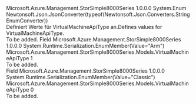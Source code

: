 <Type Name="VirtualMachineApiType" FullName="Microsoft.Azure.Management.StorSimple8000Series.Models.VirtualMachineApiType">
  <TypeSignature Language="C#" Value="public enum VirtualMachineApiType" />
  <TypeSignature Language="ILAsm" Value=".class public auto ansi sealed VirtualMachineApiType extends System.Enum" />
  <TypeSignature Language="DocId" Value="T:Microsoft.Azure.Management.StorSimple8000Series.Models.VirtualMachineApiType" />
  <TypeSignature Language="VB.NET" Value="Public Enum VirtualMachineApiType" />
  <TypeSignature Language="F#" Value="type VirtualMachineApiType = " />
  <AssemblyInfo>
    <AssemblyName>Microsoft.Azure.Management.StorSimple8000Series</AssemblyName>
    <AssemblyVersion>1.0.0.0</AssemblyVersion>
  </AssemblyInfo>
  <Base>
    <BaseTypeName>System.Enum</BaseTypeName>
  </Base>
  <Attributes>
    <Attribute>
      <AttributeName>Newtonsoft.Json.JsonConverter(typeof(Newtonsoft.Json.Converters.StringEnumConverter))</AttributeName>
    </Attribute>
  </Attributes>
  <Docs>
    <summary>
            <span data-ttu-id="0ab64-101">Definiert Werte für VirtualMachineApiType an.</span><span class="sxs-lookup"><span data-stu-id="0ab64-101">Defines values for VirtualMachineApiType.</span></span>
            </summary>
    <remarks>To be added.</remarks>
  </Docs>
  <Members>
    <Member MemberName="Arm">
      <MemberSignature Language="C#" Value="Arm" />
      <MemberSignature Language="ILAsm" Value=".field public static literal valuetype Microsoft.Azure.Management.StorSimple8000Series.Models.VirtualMachineApiType Arm = int32(1)" />
      <MemberSignature Language="DocId" Value="F:Microsoft.Azure.Management.StorSimple8000Series.Models.VirtualMachineApiType.Arm" />
      <MemberSignature Language="VB.NET" Value="Arm" />
      <MemberSignature Language="F#" Value="Arm = 1" Usage="Microsoft.Azure.Management.StorSimple8000Series.Models.VirtualMachineApiType.Arm" />
      <MemberType>Field</MemberType>
      <AssemblyInfo>
        <AssemblyName>Microsoft.Azure.Management.StorSimple8000Series</AssemblyName>
        <AssemblyVersion>1.0.0.0</AssemblyVersion>
      </AssemblyInfo>
      <Attributes>
        <Attribute>
          <AttributeName>System.Runtime.Serialization.EnumMember(Value="Arm")</AttributeName>
        </Attribute>
      </Attributes>
      <ReturnValue>
        <ReturnType>Microsoft.Azure.Management.StorSimple8000Series.Models.VirtualMachineApiType</ReturnType>
      </ReturnValue>
      <MemberValue>1</MemberValue>
      <Docs>
        <summary>To be added.</summary>
      </Docs>
    </Member>
    <Member MemberName="Classic">
      <MemberSignature Language="C#" Value="Classic" />
      <MemberSignature Language="ILAsm" Value=".field public static literal valuetype Microsoft.Azure.Management.StorSimple8000Series.Models.VirtualMachineApiType Classic = int32(0)" />
      <MemberSignature Language="DocId" Value="F:Microsoft.Azure.Management.StorSimple8000Series.Models.VirtualMachineApiType.Classic" />
      <MemberSignature Language="VB.NET" Value="Classic" />
      <MemberSignature Language="F#" Value="Classic = 0" Usage="Microsoft.Azure.Management.StorSimple8000Series.Models.VirtualMachineApiType.Classic" />
      <MemberType>Field</MemberType>
      <AssemblyInfo>
        <AssemblyName>Microsoft.Azure.Management.StorSimple8000Series</AssemblyName>
        <AssemblyVersion>1.0.0.0</AssemblyVersion>
      </AssemblyInfo>
      <Attributes>
        <Attribute>
          <AttributeName>System.Runtime.Serialization.EnumMember(Value="Classic")</AttributeName>
        </Attribute>
      </Attributes>
      <ReturnValue>
        <ReturnType>Microsoft.Azure.Management.StorSimple8000Series.Models.VirtualMachineApiType</ReturnType>
      </ReturnValue>
      <MemberValue>0</MemberValue>
      <Docs>
        <summary>To be added.</summary>
      </Docs>
    </Member>
  </Members>
</Type>